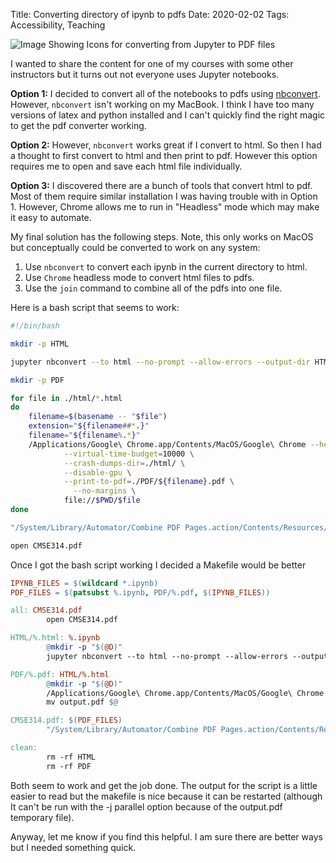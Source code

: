 Title: Converting directory of ipynb to pdfs
Date: 2020-02-02
Tags: Accessibility, Teaching

![Image Showing Icons for converting from Jupyter to PDF files](//colbrydi.github.io/images/Jupyter2PDF.png)

I wanted to share the content for one of my courses with some other instructors but it turns out not everyone uses Jupyter notebooks.  

**Option 1:** I decided to convert all of the notebooks to pdfs using [nbconvert](https://nbconvert.readthedocs.io/en/latest/).  However, ```nbconvert``` isn't working on my MacBook.  I think I have too many versions of latex and python installed and I can't quickly find the right magic to get the pdf converter working.  

**Option 2:** However, ```nbconvert``` works great if I convert to html.  So then I had a thought to first convert to html and then print to pdf.  However this option requires me to open and save each html file individually.

**Option 3:** I discovered there are a bunch of tools that convert html to pdf.  Most of them require similar installation I was having trouble with in Option 1. However, Chrome allows me to run in "Headless" mode which may make it easy to automate.


My final solution has the following steps.  Note, this only works on MacOS but conceptually could be converted to work on any system:

1. Use ```nbconvert``` to convert each ipynb in the current directory to html.
2. Use ```Chrome``` headless mode to convert html files to pdfs.
3. Use the ```join``` command to combine all of the pdfs into one file.

Here is a bash script that seems to work:

```bash
#!/bin/bash

mkdir -p HTML

jupyter nbconvert --to html --no-prompt --allow-errors --output-dir HTML *.ipynb

mkdir -p PDF

for file in ./html/*.html
do
	filename=$(basename -- "$file")
	extension="${filename##*.}"
	filename="${filename%.*}"
	/Applications/Google\ Chrome.app/Contents/MacOS/Google\ Chrome --headless \
            --virtual-time-budget=10000 \
            --crash-dumps-dir=./html/ \
            --disable-gpu \
            --print-to-pdf=./PDF/${filename}.pdf \
	          --no-margins \
            file://$PWD/$file
done

"/System/Library/Automator/Combine PDF Pages.action/Contents/Resources/join.py" -o CMSE314.pdf ./PDF/*.pdf

open CMSE314.pdf
```

Once I got the bash script working I decided a Makefile would be better

```Makefile
IPYNB_FILES = $(wildcard *.ipynb)
PDF_FILES = $(patsubst %.ipynb, PDF/%.pdf, $(IPYNB_FILES))

all: CMSE314.pdf
        open CMSE314.pdf

HTML/%.html: %.ipynb
        @mkdir -p "$(@D)"
        jupyter nbconvert --to html --no-prompt --allow-errors --output-dir HTML "$<"

PDF/%.pdf: HTML/%.html
        @mkdir -p "$(@D)"
        /Applications/Google\ Chrome.app/Contents/MacOS/Google\ Chrome --headless --crash-dumps-dir=$(@D) --disable-gpu --print-to-pdf file://$(PWD)/$<
        mv output.pdf $@

CMSE314.pdf: $(PDF_FILES)
        "/System/Library/Automator/Combine PDF Pages.action/Contents/Resources/join.py" -o CMSE314.pdf $(PDF_FILES)

clean:
        rm -rf HTML
        rm -rf PDF
```

Both seem to work and get the job done. The output for the script is a little easier to read but the makefile is nice because it can be restarted (although It can't be run with the -j parallel option because of the output.pdf temporary file).

Anyway, let me know if you find this helpful. I am sure there are better ways but I needed something quick.
